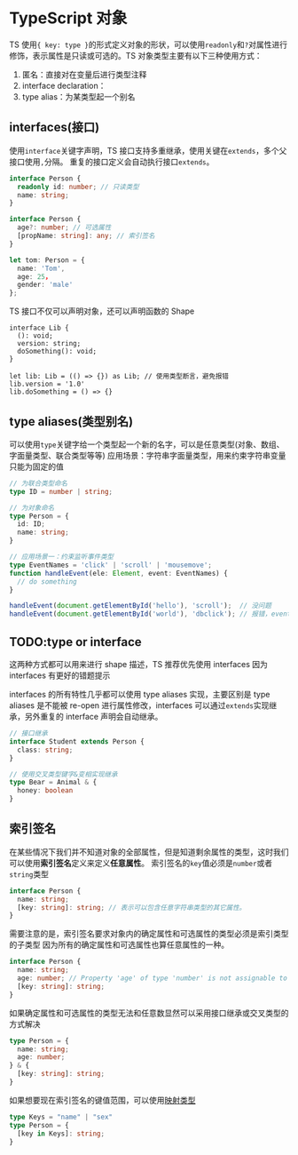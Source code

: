 # TypeScript 对象

TS 使用`{ key: type }`的形式定义对象的形状，可以使用`readonly`和`?`对属性进行修饰，表示属性是只读或可选的。TS 对象类型主要有以下三种使用方式：

1. 匿名：直接对在变量后进行类型注释
2. interface declaration：
3. type alias：为某类型起一个别名

## interfaces(接口)

使用`interface`关键字声明，TS 接口支持多重继承，使用关键在`extends`，多个父接口使用`,`分隔。
重复的接口定义会自动执行接口`extends`。

```TypeScript 接口声明和自动继承
interface Person {
  readonly id: number; // 只读类型
  name: string;
}

interface Person {
  age?: number; // 可选属性
  [propName: string]: any; // 索引签名
}

let tom: Person = {
  name: 'Tom',
  age: 25，
  gender: 'male'
};
```

TS 接口不仅可以声明对象，还可以声明函数的 Shape

```TS
interface Lib {
  (): void;
  version: string;
  doSomething(): void;
}

let lib: Lib = (() => {}) as Lib; // 使用类型断言，避免报错
lib.version = '1.0'
lib.doSomething = () => {}
```

## type aliases(类型别名)

可以使用`type`关键字给一个类型起一个新的名字，可以是任意类型(对象、数组、字面量类型、联合类型等等)
应用场景：字符串字面量类型，用来约束字符串变量只能为固定的值

```TypeScript
// 为联合类型命名
type ID = number | string;

// 为对象命名
type Person = {
  id: ID;
  name: string;
}

// 应用场景一：约束监听事件类型
type EventNames = 'click' | 'scroll' | 'mousemove';
function handleEvent(ele: Element, event: EventNames) {
  // do something
}

handleEvent(document.getElementById('hello'), 'scroll');  // 没问题
handleEvent(document.getElementById('world'), 'dbclick'); // 报错，event 不能为 'dbclick'
```

## TODO:type or interface

这两种方式都可以用来进行 shape 描述，TS 推荐优先使用 interfaces 因为 interfaces 有更好的错题提示

interfaces 的所有特性几乎都可以使用 type aliases 实现，主要区别是 type aliases 是不能被 re-open 进行属性修改，interfaces 可以通过`extends`实现继承，另外重复的 interface 声明会自动继承。

```TypeScript
// 接口继承
interface Student extends Person {
  class: string;
}

// 使用交叉类型键字&变相实现继承
type Bear = Animal & {
  honey: boolean
}
```

## 索引签名

在某些情况下我们并不知道对象的全部属性，但是知道剩余属性的类型，这时我们可以使用**索引签名**定义来定义**任意属性**。
索引签名的`key`值必须是`number`或者`string`类型

```TypeScript
interface Person {
  name: string;
  [key: string]: string; // 表示可以包含任意字符串类型的其它属性。
}
```

需要注意的是，索引签名要求对象内的确定属性和可选属性的类型必须是索引类型的子类型
因为所有的确定属性和可选属性也算任意属性的一种。

```TypeScript
interface Person {
  name: string;
  age: number; // Property 'age' of type 'number' is not assignable to 'string' index type 'string'.
  [key: string]: string;
}
```

如果确定属性和可选属性的类型无法和任意数显然可以采用接口继承或交叉类型的方式解决

```TypeScript
type Person = {
  name: string;
  age: number;
} & {
  [key: string]: string;
}
```

如果想要现在索引签名的键值范围，可以使用[映射类型](./3.Creating%20Types%20From%20Types.md)

```TypeScript
type Keys = "name" | "sex"
type Person = {
  [key in Keys]: string;
}
```
